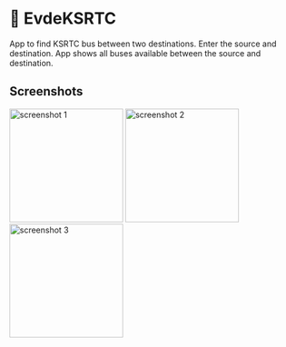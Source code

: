 # 🚌 EvdeKSRTC
App to find KSRTC bus between two destinations. Enter the source and destination. App shows all buses available between the source and destination.

## Screenshots

<img width="200" alt="screenshot 1" src="https://i.imgur.com/O24ve7e.png">   <img width="200" alt="screenshot 2" src="https://i.imgur.com/k3qjOxG.png">   <img width="200" alt="screenshot 3" src="https://i.imgur.com/Wu88pLH.png"> 

